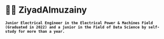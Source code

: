 # :man_technologist: ZiyadAlmuzainy

**`Junior Electrical Engineer in the Electrical Power & Machines Field (Graduated in 2022) and a junior in the Field of Data Science by self-study for more than a year.`**

